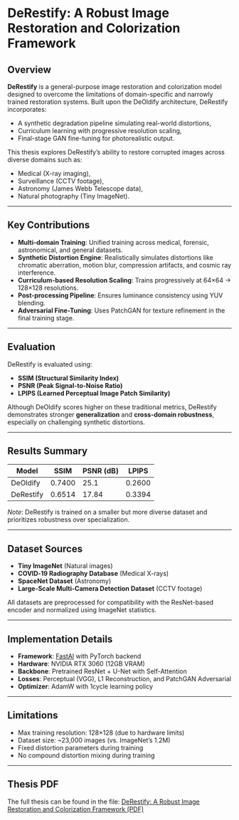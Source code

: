 # DeRestify: A Robust Image Restoration and Colorization Framework

## Overview

**DeRestify** is a general-purpose image restoration and colorization model designed to overcome the limitations of domain-specific and narrowly trained restoration systems. Built upon the DeOldify architecture, DeRestify incorporates:
- A synthetic degradation pipeline simulating real-world distortions,
- Curriculum learning with progressive resolution scaling,
- Final-stage GAN fine-tuning for photorealistic output.

This thesis explores DeRestify’s ability to restore corrupted images across diverse domains such as:
- Medical (X-ray imaging),
- Surveillance (CCTV footage),
- Astronomy (James Webb Telescope data),
- Natural photography (Tiny ImageNet).

---

## Key Contributions

- **Multi-domain Training**: Unified training across medical, forensic, astronomical, and general datasets.
- **Synthetic Distortion Engine**: Realistically simulates distortions like chromatic aberration, motion blur, compression artifacts, and cosmic ray interference.
- **Curriculum-based Resolution Scaling**: Trains progressively at 64×64 → 128×128 resolutions.
- **Post-processing Pipeline**: Ensures luminance consistency using YUV blending.
- **Adversarial Fine-Tuning**: Uses PatchGAN for texture refinement in the final training stage.

---

## Evaluation

DeRestify is evaluated using:
- **SSIM (Structural Similarity Index)**
- **PSNR (Peak Signal-to-Noise Ratio)**
- **LPIPS (Learned Perceptual Image Patch Similarity)**

Although DeOldify scores higher on these traditional metrics, DeRestify demonstrates stronger **generalization** and **cross-domain robustness**, especially on challenging synthetic distortions.

---

## Results Summary

| Model       | SSIM   | PSNR (dB) | LPIPS  |
|-------------|--------|-----------|--------|
| DeOldify    | 0.7400 | 25.1      | 0.2600 |
| DeRestify   | 0.6514 | 17.84     | 0.3394 |

*Note*: DeRestify is trained on a smaller but more diverse dataset and prioritizes robustness over specialization.

---

## Dataset Sources

- **Tiny ImageNet** (Natural images)
- **COVID‑19 Radiography Database** (Medical X-rays)
- **SpaceNet Dataset** (Astronomy)
- **Large-Scale Multi-Camera Detection Dataset** (CCTV footage)

All datasets are preprocessed for compatibility with the ResNet-based encoder and normalized using ImageNet statistics.

---

## Implementation Details

- **Framework**: [FastAI](https://www.fast.ai/) with PyTorch backend  
- **Hardware**: NVIDIA RTX 3060 (12GB VRAM)  
- **Backbone**: Pretrained ResNet + U-Net with Self-Attention  
- **Losses**: Perceptual (VGG), L1 Reconstruction, and PatchGAN Adversarial  
- **Optimizer**: AdamW with 1cycle learning policy

---

## Limitations

- Max training resolution: 128×128 (due to hardware limits)
- Dataset size: ~23,000 images (vs. ImageNet’s 1.2M)
- Fixed distortion parameters during training
- No compound distortion mixing during training

---

## Thesis PDF

The full thesis can be found in the file: [DeRestify: A Robust Image Restoration and Colorization Framework (PDF)](./Masters_Thesis.pdf)

